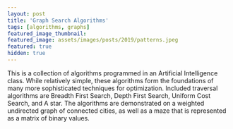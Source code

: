 ```yaml
---
layout: post
title: 'Graph Search Algorithms'
tags: [algorithms, graphs]
featured_image_thumbnail:
featured_image: assets/images/posts/2019/patterns.jpeg
featured: true
hidden: true
---
```


This is a collection of algorithms programmed in an Artificial Intelligence class. While relatively simple, these algorithms form the foundations of many more sophisticated techniques for optimization. Included traversal algorithms are Breadth First Search, Depth First Search, Uniform Cost Search, and A star. The algorithms are demonstrated on a weighted undirected graph of connected cities, as well as a maze that is represented as a matrix of binary values.

